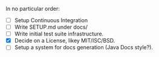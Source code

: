 In no particular order:

- [ ] Setup Continuous Integration
- [ ] Write SETUP.md under docs/
- [ ] Write initial test suite infrastructure.
- [x] Decide on a License, likey MIT/ISC/BSD.
- [ ] Setup a system for docs generation (Java Docs style?).
